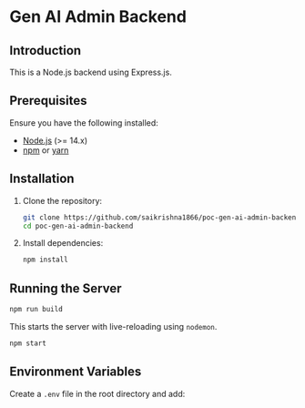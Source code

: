 # Gen AI Admin Backend

## Introduction
This is a Node.js backend using Express.js.

## Prerequisites
Ensure you have the following installed:
- [Node.js](https://nodejs.org/) (>= 14.x)
- [npm](https://www.npmjs.com/) or [yarn](https://yarnpkg.com/)

## Installation

1. Clone the repository:
   ```sh
   git clone https://github.com/saikrishna1866/poc-gen-ai-admin-backend.git
   cd poc-gen-ai-admin-backend
   ```

2. Install dependencies:
   ```sh
   npm install
   ```

## Running the Server


```sh
npm run build
```
This starts the server with live-reloading using `nodemon`.


```sh
npm start
```

## Environment Variables
Create a `.env` file in the root directory and add:

